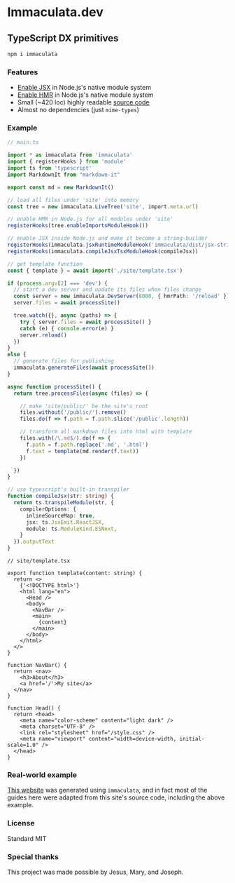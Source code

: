 # Immaculata.dev

## TypeScript DX primitives

```bash
npm i immaculata
```

### Features

* [Enable JSX](/guides/enabling-jsx.html) in Node.js's native module system
* [Enable HMR](/guides/enabling-hmr.html) in Node.js's native module system
* Small (~420 loc) highly readable [source code](https://github.com/thesoftwarephilosopher/immaculata.dev)
* Almost no dependencies (just `mime-types`)

### Example

```ts
// main.ts

import * as immaculata from 'immaculata'
import { registerHooks } from 'module'
import ts from 'typescript'
import MarkdownIt from "markdown-it"

export const md = new MarkdownIt()

// load all files under 'site' into memory
const tree = new immaculata.LiveTree('site', import.meta.url)

// enable HMR in Node.js for all modules under 'site'
registerHooks(tree.enableImportsModuleHook())

// enable JSX inside Node.js and make it become a string-builder
registerHooks(immaculata.jsxRuntimeModuleHook('immaculata/dist/jsx-strings.js'))
registerHooks(immaculata.compileJsxTsxModuleHook(compileJsx))

// get template function
const { template } = await import('./site/template.tsx')

if (process.argv[2] === 'dev') {
  // start a dev server and update its files when files change
  const server = new immaculata.DevServer(8080, { hmrPath: '/reload' })
  server.files = await processSite()

  tree.watch({}, async (paths) => {
    try { server.files = await processSite() }
    catch (e) { console.error(e) }
    server.reload()
  })
}
else {
  // generate files for publishing
  immaculata.generateFiles(await processSite())
}

async function processSite() {
  return tree.processFiles(async (files) => {

    // make 'site/public/' be the site's root
    files.without('/public/').remove()
    files.do(f => f.path = f.path.slice('/public'.length))

    // transform all markdown files into html with template
    files.with(/\.md$/).do(f => {
      f.path = f.path.replace('.md', '.html')
      f.text = template(md.render(f.text))
    })

  })
}

// use typescript's built-in transpiler
function compileJsx(str: string) {
  return ts.transpileModule(str, {
    compilerOptions: {
      inlineSourceMap: true,
      jsx: ts.JsxEmit.ReactJSX,
      module: ts.ModuleKind.ESNext,
    }
  }).outputText
}
```

```tsx
// site/template.tsx

export function template(content: string) {
  return <>
    {'<!DOCTYPE html>'}
    <html lang="en">
      <Head />
      <body>
        <NavBar />
        <main>
          {content}
        </main>
      </body>
    </html>
  </>
}

function NavBar() {
  return <nav>
    <h3>About</h3>
    <a href='/'>My site</a>
  </nav>
}

function Head() {
  return <head>
    <meta name="color-scheme" content="light dark" />
    <meta charset="UTF-8" />
    <link rel="stylesheet" href="/style.css" />
    <meta name="viewport" content="width=device-width, initial-scale=1.0" />
  </head>
}
```

### Real-world example

[This website](https://github.com/thesoftwarephilosopher/immaculata.dev/tree/website)
was generated using `immaculata`, and in fact most of the guides here
were adapted from this site's source code, including the above example.

### License

Standard MIT

### Special thanks

This project was made possible by Jesus, Mary, and Joseph.
